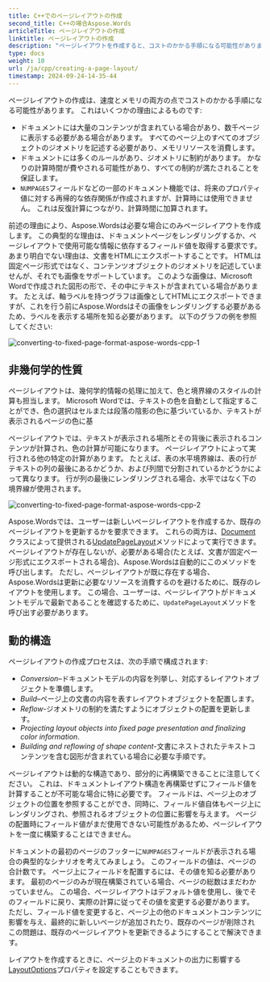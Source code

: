 ```yaml
---
title: C++でのページレイアウトの作成
second_title: C++の場合Aspose.Words
articleTitle: ページレイアウトの作成
linktitle: ページレイアウトの作成
description: "ページレイアウトを作成すると、コストのかかる手順になる可能性があります。 Aspose.Wordsは、ドキュメントページのレンダリング、フィールド値の取得、ドキュメントのHTMLへのエクスポートなど、必要な場合にのみページレイアウトを作成します。"
type: docs
weight: 10
url: /ja/cpp/creating-a-page-layout/
timestamp: 2024-09-24-14-35-44
---
```


ページレイアウトの作成は、速度とメモリの両方の点でコストのかかる手順になる可能性があります。 これはいくつかの理由によるものです:

- ドキュメントには大量のコンテンツが含まれている場合があり、数千ページに表示する必要がある場合があります。 すべてのページ上のすべてのオブジェクトのジオメトリを記述する必要があり、メモリリソースを消費します。
- ドキュメントには多くのルールがあり、ジオメトリに制約があります。 かなりの計算時間が費やされる可能性があり、すべての制約が満たされることを保証します。
- `NUMPAGES`フィールドなどの一部のドキュメント機能では、将来のプロパティ値に対する再帰的な依存関係が作成されますが、計算時には使用できません。 これは反復計算につながり、計算時間に加算されます。

前述の理由により、Aspose.Wordsは必要な場合にのみページレイアウトを作成します。 この典型的な理由は、ドキュメントページをレンダリングするか、ページレイアウトで使用可能な情報に依存するフィールド値を取得する要求です。 あまり明白でない理由は、文書をHTMLにエクスポートすることです。 HTMLは固定ページ形式ではなく、コンテンツオブジェクトのジオメトリを記述していませんが、それでも画像をサポートしています。 このような画像は、Microsoft Wordで作成された図形の形で、その中にテキストが含まれている場合があります。 たとえば、軸ラベルを持つグラフは画像としてHTMLにエクスポートできますが、これを行う前にAspose.Wordsはその画像をレンダリングする必要があるため、ラベルを表示する場所を知る必要があります。 以下のグラフの例を参照してください:

![converting-to-fixed-page-format-aspose-words-cpp-1](converting-to-fixed-page-format-1.png)

## 非幾何学的性質

ページレイアウトは、幾何学的情報の処理に加えて、色と境界線のスタイルの計算も担当します。 Microsoft Wordでは、テキストの色を自動として指定することができ、色の選択はセルまたは段落の陰影の色に基づいているか、テキストが表示されるページの色に基

ページレイアウトでは、テキストが表示される場所とその背後に表示されるコンテンツが計算され、色の計算が可能になります。 ページレイアウトによって実行される他の特定の計算があります。 たとえば、表の水平境界線は、表の行がテキストの列の最後にあるかどうか、および列間で分割されているかどうかによって異なります。 行が列の最後にレンダリングされる場合、水平ではなく下の境界線が使用されます。

![converting-to-fixed-page-format-aspose-words-cpp-2](converting-to-fixed-page-format-2.png)

Aspose.Wordsでは、ユーザーは新しいページレイアウトを作成するか、既存のページレイアウトを更新するかを要求できます。 これらの両方は、[Document](https://reference.aspose.com/words/cpp/aspose.words/document/)クラスによって提供される[UpdatePageLayout](https://reference.aspose.com/words/cpp/aspose.words/document/updatepagelayout/)メソッドによって実行できます。 ページレイアウトが存在しないが、必要がある場合(たとえば、文書が固定ページ形式にエクスポートされる場合)、Aspose.Wordsは自動的にこのメソッドを呼び出します。 ただし、ページレイアウトが既に存在する場合、Aspose.Wordsは更新に必要なリソースを消費するのを避けるために、既存のレイアウトを使用します。 この場合、ユーザーは、ページレイアウトがドキュメントモデルで最新であることを確認するために、`UpdatePageLayout`メソッドを呼び出す必要があります。

## 動的構造

ページレイアウトの作成プロセスは、次の手順で構成されます:

- *Conversion*–ドキュメントモデルの内容を列挙し、対応するレイアウトオブジェクトを準備します。
- *Build*–ページ上の文書の内容を表すレイアウトオブジェクトを配置します。
- *Reflow*-ジオメトリの制約を満たすようにオブジェクトの配置を更新します。
- *Projecting layout objects into fixed page presentation and finalizing color information*.
- *Building and reflowing of shape content*-文書にネストされたテキストコンテンツを含む図形が含まれている場合に必要な手順です。

ページレイアウトは動的な構造であり、部分的に再構築できることに注意してください。 これは、ドキュメントレイアウト構造を再構築せずにフィールド値を計算することが不可能な場合に特に必要です。 フィールドは、ページ上のオブジェクトの位置を参照することができ、同時に、フィールド値自体もページ上にレンダリングされ、参照されるオブジェクトの位置に影響を与えます。 ページの配置時にフィールド値がまだ使用できない可能性があるため、ページレイアウトを一度に構築することはできません。

ドキュメントの最初のページのフッターに`NUMPAGES`フィールドが表示される場合の典型的なシナリオを考えてみましょう。 このフィールドの値は、ページの合計数です。 ページ上にフィールドを配置するには、その値を知る必要があります。 最初のページのみが現在構築されている場合、ページの総数はまだわかっていません。 この場合、ページレイアウトはデフォルト値を使用し、後でそのフィールドに戻り、実際の計算に従ってその値を変更する必要があります。 ただし、フィールド値を変更すると、ページ上の他のドキュメントコンテンツに影響を与え、最終的に新しいページが追加されたり、既存のページが削除され この問題は、既存のページレイアウトを更新できるようにすることで解決できます。

レイアウトを作成するときに、ページ上のドキュメントの出力に影響する[LayoutOptions](https://reference.aspose.com/words/cpp/aspose.words.layout/layoutoptions/)プロパティを設定することもできます。
